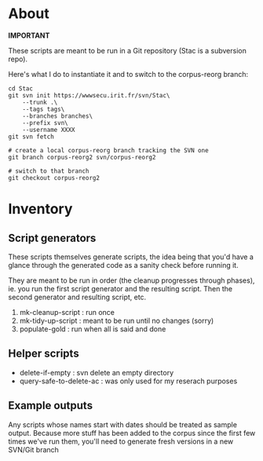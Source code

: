 # About

**IMPORTANT**

These scripts are meant to be run in a Git repository (Stac is a
subversion repo).

Here's what I do to instantiate it and to switch to the
corpus-reorg branch:

    cd Stac
    git svn init https://wwwsecu.irit.fr/svn/Stac\
        --trunk .\
        --tags tags\
        --branches branches\
        --prefix svn\
        --username XXXX
    git svn fetch

    # create a local corpus-reorg branch tracking the SVN one
    git branch corpus-reorg2 svn/corpus-reorg2

    # switch to that branch
    git checkout corpus-reorg2

# Inventory

## Script generators

These scripts themselves generate scripts, the idea being that you'd
have a glance through the generated code as a sanity check before
running it.

They are meant to be run in order (the cleanup progresses through
phases), ie. you run the first script generator and the resulting
script.  Then the second generator and resulting script, etc.

1. mk-cleanup-script : run once
2. mk-tidy-up-script : meant to be run until no changes (sorry)
3. populate-gold     : run when all is said and done

## Helper scripts

* delete-if-empty : svn delete an empty directory
* query-safe-to-delete-ac : was only used for my reserach purposes

## Example outputs

Any scripts whose names start with dates should be treated as sample
output. Because more stuff has been added to the corpus since the
first few times we've run them, you'll need to generate fresh versions
in a new SVN/Git branch
